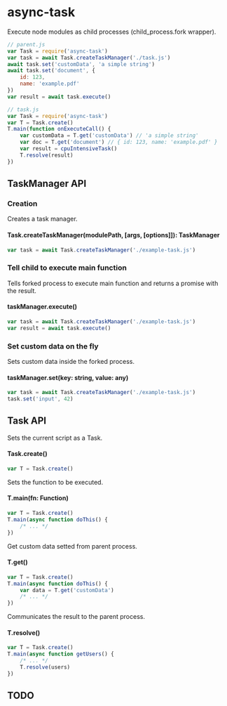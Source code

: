 # async-task
Execute node modules as child processes (child_process.fork wrapper).

```js
// parent.js
var Task = require('async-task')
var task = await Task.createTaskManager('./task.js')
await task.set('customData', 'a simple string')
await task.set('document', {
    id: 123,
    name: 'example.pdf'
})
var result = await task.execute()
```

```js
// task.js
var Task = require('async-task')
var T = Task.create()
T.main(function onExecuteCall() {
    var customData = T.get('customData') // 'a simple string'
    var doc = T.get('document') // { id: 123, name: 'example.pdf' }
    var result = cpuIntensiveTask()
    T.resolve(result)
})
```

## TaskManager API

### Creation

Creates a task manager.

#### Task.createTaskManager(modulePath, [args, [options]]): TaskManager

```js
var task = await Task.createTaskManager('./example-task.js')
```

### Tell child to execute main function

Tells forked process to execute main function and returns a promise with the result.

#### taskManager.execute()

```js
var task = await Task.createTaskManager('./example-task.js')
var result = await task.execute()
```

### Set custom data on the fly

Sets custom data inside the forked process.

#### taskManager.set(key: string, value: any)

```js
var task = await Task.createTaskManager('./example-task.js')
task.set('input', 42)
```

## Task API

Sets the current script as a Task.

#### Task.create()

```js
var T = Task.create()
```

Sets the function to be executed.
#### T.main(fn: Function)

```js
var T = Task.create()
T.main(async function doThis() {
    /* ... */
})
```

Get custom data setted from parent process.
#### T.get()

```js
var T = Task.create()
T.main(async function doThis() {
    var data = T.get('customData')
    /* ... */
})
```

Communicates the result to the parent process.

#### T.resolve()

```js
var T = Task.create()
T.main(async function getUsers() {
    /* ... */
    T.resolve(users)
})
```

## TODO
